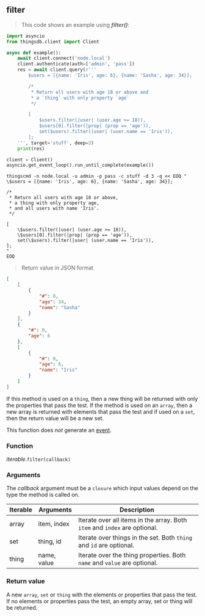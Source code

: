 ## filter

> This code shows an example using ***filter()***:

```python
import asyncio
from thingsdb.client import Client

async def example():
    await client.connect('node.local')
    client.authenticate(auth=['admin', 'pass'])
    res = await client.query(r'''
        $users = [{name: 'Iris', age: 6}, {name: 'Sasha', age: 34}];

        /*
         * Return all users with age 18 or above and
         * a `thing` with only property `age`
         */

        [
            $users.filter(|user| (user.age >= 18)),
            $users[0].filter(|prop| (prop == 'age')),
            set($users).filter(|user| (user.name == 'Iris')),
        ];
    ''', target='stuff', deep=3)
    print(res)

client = Client()
asyncio.get_event_loop().run_until_complete(example())
```

```shell
thingscmd -n node.local -u admin -p pass -c stuff -d 3 -q << EOQ "
\$users = [{name: 'Iris', age: 6}, {name: 'Sasha', age: 34}];

/*
 * Return all users with age 18 or above,
 * a thing with only property age,
 * and all users with name 'Iris'.
 */

[
    \$users.filter(|user| (user.age >= 18)),
    \$users[0].filter(|prop| (prop == 'age')),
    set(\$users).filter(|user| (user.name == 'Iris')),
];
"
EOQ
```

> Return value in JSON format

```json
[
    [
        {
            "#": 0,
            "age": 34,
            "name": "Sasha"
        }
    ],
    {
        "#": 0,
        "age": 6
    },
    [
        {
            "#": 0,
            "age": 6,
            "name": "Iris"
        }
    ]
]
```


If this method is used on a `thing`, then a new thing will be returned with only
the properties that pass the test. If the method is used on an `array`, then a
new array is returned with elements that pass the test and if used on a `set`, then
the return value will be a new set.

This function does *not* generate an [event](#events).

### Function
*iterable*.`filter(callback)`

### Arguments
The *callback* argument must be a `closure` which input values depend on the type the method is called on.

Iterable | Arguments   | Description
-------- | ----------- | -----------
array    | item, index | Iterate over all items in the array. Both `item` and `index` are optional.
set      | thing, id   | Iterate over things in the set. Both `thing` and `id` are optional.
thing    | name, value | Iterate over the thing properties. Both `name` and `value` are optional.


### Return value
A new `array`, `set` or `thing` with the elements or properties that pass the test.
If no elements or properties pass the test, an empty array, set or thing will be returned.
